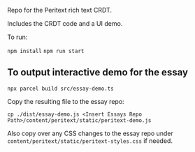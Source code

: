 Repo for the Peritext rich text CRDT.

Includes the CRDT code and a UI demo.

To run:

`npm install`
`npm run start`

## To output interactive demo for the essay

`npx parcel build src/essay-demo.ts`

Copy the resulting file to the essay repo:

`cp ./dist/essay-demo.js <Insert Essays Repo Path>/content/peritext/static/peritext-demo.js`

Also copy over any CSS changes to the essay repo under `content/peritext/static/peritext-styles.css` if needed.

